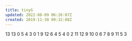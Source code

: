 ```yaml
---
title: tinyG
updated: 2022-08-09 06:26:07Z
created: 2019-11-30 09:32:08Z
---
```


13
13
0 5
4 3
0 1
9 12
6 4
5 4
0 2
11 12
9 10
0 6
7 8
9 11
5 3
